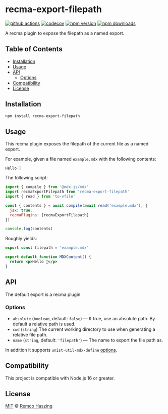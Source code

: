 # recma-export-filepath

[![github actions](https://github.com/remcohaszing/recma-export-filepath/actions/workflows/ci.yaml/badge.svg)](https://github.com/remcohaszing/recma-export-filepath/actions/workflows/ci.yaml)
[![codecov](https://codecov.io/gh/remcohaszing/recma-export-filepath/branch/main/graph/badge.svg)](https://codecov.io/gh/remcohaszing/recma-export-filepath)
[![npm version](https://img.shields.io/npm/v/recma-export-filepath)](https://www.npmjs.com/package/recma-export-filepath)
[![npm downloads](https://img.shields.io/npm/dm/recma-export-filepath)](https://www.npmjs.com/package/recma-export-filepath)

A recma plugin to expose the filepath as a named export.

## Table of Contents

- [Installation](#installation)
- [Usage](#usage)
- [API](#api)
  - [Options](#options)
- [Compatibility](#compatibility)
- [License](#license)

## Installation

```sh
npm install recma-export-filepath
```

## Usage

This recma plugin exposes the filepath of the current file as a named export.

For example, given a file named `example.mdx` with the following contents:

```mdx
Hello 👋
```

The following script:

```js
import { compile } from '@mdx-js/mdx'
import recmaExportFilepath from 'recma-export-filepath'
import { read } from 'to-vfile'

const { contents } = await compile(await read('example.mdx'), {
  jsx: true,
  recmaPlugins: [recmaExportFilepath]
})

console.log(contents)
```

Roughly yields:

```jsx
export const filepath = 'example.mdx'

export default function MDXContent() {
  return <p>Hello 👋</p>
}
```

## API

The default export is a recma plugin.

### Options

- `absolute` (`boolean`, default: `false`) — If true, use an absolute path. By default a relative
  path is used.
- `cwd` (`string`) The current working directory to use when generating a relative file path.
- `name` (`string`, default: `'filepath'`) — The name to export the file path as.

In addition it supports `unist-util-mdx-define`
[options](https://github.com/remcohaszing/unist-util-mdx-define#options).

## Compatibility

This project is compatible with Node.js 16 or greater.

## License

[MIT](LICENSE.md) © [Remco Haszing](https://github.com/remcohaszing)
